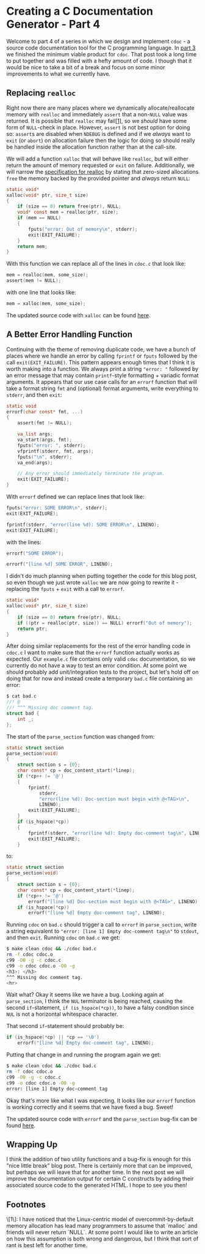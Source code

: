 Creating a C Documentation Generator - Part 4
=============================================

Welcome to part 4 of a series in which we design and implement `cdoc` - a
source code documentation tool for the C programming language.
In [part 3](/blog/2020-03-14-creating-cdoc-part-3.html) we finished the minimum
viable product for `cdoc`.
That post took a long time to put together and was filled with a hefty amount
of code.
I though that it would be nice to take a bit of a break and focus on some minor
improvements to what we currently have.

## Replacing `realloc`
Right now there are many places where we dynamically allocate/reallocate memory
with `realloc` and immediately `assert` that a non-`NULL` value was returned.
It is possible that `realloc` may fail[\[1\]](#ft1), so we *should* have some
form of `NULL`-check in place.
However, `assert` is not best option for doing so: `assert`s are disabled when
`NDEBUG` is defined and if we *always* want to `exit` (or `abort`) on allocation
failure then the logic for doing so should really be handled inside the
allocation function rather than at the call-site.

We will add a function `xalloc` that will behave like `realloc`, but will either
return the amount of memory requested or `exit` on failure.
Additionally, we will narrow the
[specification for realloc](https://pubs.opengroup.org/onlinepubs/009695399/functions/realloc.html)
by stating that zero-sized allocations `free` the memory backed by the provided
pointer and *always* return `NULL`:

```c
static void*
xalloc(void* ptr, size_t size)
{
    if (size == 0) return free(ptr), NULL;
    void* const mem = realloc(ptr, size);
    if (mem == NULL)
    {
        fputs("error: Out of memory\n", stderr);
        exit(EXIT_FAILURE);
    }
    return mem;
}
```

With this function we can replace all of the lines in `cdoc.c` that look like:

```c
mem = realloc(mem, some_size);
assert(mem != NULL);
```

with one line that looks like:

```c
mem = xalloc(mem, some_size);
```

The updated source code with `xalloc` can be found
[here](https://git.sr.ht/~ashn/cdoc/tree/98ef0659cd0c7b32e1e8f351d0358c63d8da4066).


## A Better Error Handling Function
Continuing with the theme of removing duplicate code, we have a bunch of places
where we handle an error by calling `fprintf` or `fputs` followed by the call
`exit(EXIT_FAILURE)`.
This pattern appears enough times that I think it is worth making into a
function.
We always print a string `"error: "` followed by an error message that may
contain `printf`-style formatting + variadic format arguments.
It appears that our use case calls for an `errorf` function that will take a
format string `fmt` and (optional) format arguments, write everything to
`stderr`, and then `exit`:

```c
static void
errorf(char const* fmt, ...)
{
    assert(fmt != NULL);

    va_list args;
    va_start(args, fmt);
    fputs("error: ", stderr);
    vfprintf(stderr, fmt, args);
    fputs("\n", stderr);
    va_end(args);

    // Any error should immediately terminate the program.
    exit(EXIT_FAILURE);
}
```

With `errorf` defined we can replace lines that look like:

```c
fputs("error: SOME ERROR\n", stderr);
exit(EXIT_FAILURE);
```

```c
fprintf(stderr, "error(line %d): SOME ERROR\n", LINENO);
exit(EXIT_FAILURE);
```

with the lines:

```c
errorf("SOME ERROR");
```

```c
errorf("[line %d] SOME ERROR", LINENO);
```

I didn't do much planning when putting together the code for this blog post, so
even though we just wrote `xalloc` we are now going to rewrite it - replacing
the `fputs` + `exit` with a call to `errorf`.

```c
static void*
xalloc(void* ptr, size_t size)
{
    if (size == 0) return free(ptr), NULL;
    if ((ptr = realloc(ptr, size)) == NULL) errorf("Out of memory");
    return ptr;
}
```

After doing similar replacements for the rest of the error handling code in
`cdoc.c` I want to make sure that the `errorf` function actually works as
expected.
Our `example.c` file  contains only valid `cdoc` documentation, so we currently
do not have a way to test an error condition.
At some point we should probably add unit/integration tests to the project, but
let's hold off on doing that for now and instead create a temporary `bad.c` file
containing an error:

```c
$ cat bad.c
//! @
//! ^^^ Missing doc comment tag.
struct bad {
    int _;
};
```

The start of the `parse_section` function was changed from:

```c
static struct section
parse_section(void)
{
    struct section s = {0};
    char const* cp = doc_content_start(*linep);
    if (*cp++ != '@')
    {
        fprintf(
            stderr,
            "error(line %d): Doc-section must begin with @<TAG>\n",
            LINENO);
        exit(EXIT_FAILURE);
    }
    if (is_hspace(*cp))
    {
        fprintf(stderr, "error(line %d): Empty doc-comment tag\n", LINENO);
        exit(EXIT_FAILURE);
    }
```

to:

```c
static struct section
parse_section(void)
{
    struct section s = {0};
    char const* cp = doc_content_start(*linep);
    if (*cp++ != '@')
        errorf("[line %d] Doc-section must begin with @<TAG>", LINENO);
    if (is_hspace(*cp))
        errorf("[line %d] Empty doc-comment tag", LINENO);
```

Running `cdoc` on `bad.c` should trigger a call to `errorf` in `parse_section`,
write a string equivalent to
`"error: [line 1] Empty doc-comment tag\n"` to `stdout`, and then `exit`.
Running `cdoc` on `bad.c` we get:

```sh
$ make clean cdoc && ./cdoc bad.c
rm -f cdoc cdoc.o
c99 -O0 -g -c cdoc.c
c99 -o cdoc cdoc.o -O0 -g
<h3>: </h3>
^^^ Missing doc comment tag.
<hr>
```

Wait what?
Okay it seems like we have a bug.
Looking again at `parse_section`, I think the `NUL` terminator is being reached,
causing the second `if`-statement, `if (is_hspace(*cp))`, to have a falsy
condition since `NUL` is not a horizontal whitespace character.

That second `if`-statement should probably be:

```c
if (is_hspace(*cp) || *cp == '\0')
    errorf("[line %d] Empty doc-comment tag", LINENO);
```

Putting that change in and running the program again we get:

```sh
$ make clean cdoc && ./cdoc bad.c
rm -f cdoc cdoc.o
c99 -O0 -g -c cdoc.c
c99 -o cdoc cdoc.o -O0 -g
error: [line 1] Empty doc-comment tag
```

Okay that's more like what I was expecting.
It looks like our `errorf` function is working correctly and it seems that we
have fixed a bug.
Sweet!

The updated source code with `errorf` and the `parse_section` bug-fix can be
found
[here](https://git.sr.ht/~ashn/cdoc/commit/2e146e2c60b2008efe50f7a6f9827180064ff1e5).


## Wrapping Up
I think the addition of two utility functions and a bug-fix is enough for this
"nice little break" blog post.
There is certainly more that can be improved, but perhaps we will leave that for
another time.
In the next post we will improve the documentation output for certain C
constructs by adding their associated source code to the generated HTML.
I hope to see you then!

## Footnotes
<div id="ft1">\[1\]:
I have noticed that the Linux-centric model of overcommit-by-default memory
allocation has lead many programmers to assume that `malloc` and friends will
never return `NULL`.
At some point I would like to write an article on how this assumption is both
wrong and dangerous, but I think that sort of rant is best left for another
time.
</div>
